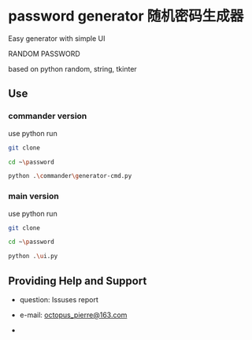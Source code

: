# password generator 随机密码生成器

Easy generator with simple UI

RANDOM PASSWORD

based on python random, string, tkinter



## Use

### commander version

use python run

```bash
git clone 

cd ~\password

python .\commander\generator-cmd.py
```

### main version

use python run

```bash
git clone

cd ~\password

python .\ui.py
```

## Providing Help and Support

- question: Issuses report

- e-mail: octopus_pierre@163.com

- 
